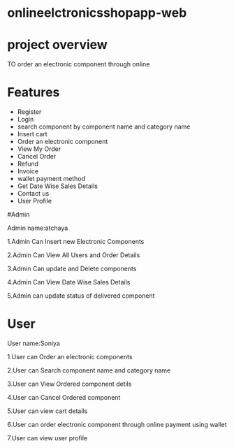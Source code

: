 # onlineelctronicsshopapp-web
# project overview
TO order an electronic component through online
# Features
* Register
* Login
* search component by component name and category name 
* Insert cart
* Order an electronic component
* View My Order
* Cancel Order
* Refund
* Invoice
* wallet payment method
* Get Date Wise Sales Details
* Contact us
* User Profile


#Admin

Admin name:atchaya

1.Admin Can Insert new Electronic Components

2.Admin Can View All Users and Order Details

3.Admin Can update and Delete components

4.Admin Can View Date Wise Sales Details

5.Admin can update status of delivered component 
# User
User name:Soniya

1.User can Order an electronic components

2.User can Search component name and category name 

3.User can View  Ordered component detils

4.User can Cancel Ordered component

5.User can view cart details

6.User can order electronic component through online payment using wallet 

7.User can view user profile
